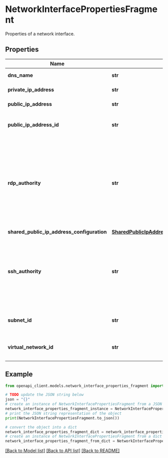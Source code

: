 # NetworkInterfacePropertiesFragment

Properties of a network interface.

## Properties

Name | Type | Description | Notes
------------ | ------------- | ------------- | -------------
**dns_name** | **str** | The DNS name. | [optional] 
**private_ip_address** | **str** | The private IP address. | [optional] 
**public_ip_address** | **str** | The public IP address. | [optional] 
**public_ip_address_id** | **str** | The resource ID of the public IP address. | [optional] 
**rdp_authority** | **str** | The RdpAuthority property is a server DNS host name or IP address followed by the service port number for RDP (Remote Desktop Protocol). | [optional] 
**shared_public_ip_address_configuration** | [**SharedPublicIpAddressConfigurationFragment**](SharedPublicIpAddressConfigurationFragment.md) |  | [optional] 
**ssh_authority** | **str** | The SshAuthority property is a server DNS host name or IP address followed by the service port number for SSH. | [optional] 
**subnet_id** | **str** | The resource ID of the sub net. | [optional] 
**virtual_network_id** | **str** | The resource ID of the virtual network. | [optional] 

## Example

```python
from openapi_client.models.network_interface_properties_fragment import NetworkInterfacePropertiesFragment

# TODO update the JSON string below
json = "{}"
# create an instance of NetworkInterfacePropertiesFragment from a JSON string
network_interface_properties_fragment_instance = NetworkInterfacePropertiesFragment.from_json(json)
# print the JSON string representation of the object
print(NetworkInterfacePropertiesFragment.to_json())

# convert the object into a dict
network_interface_properties_fragment_dict = network_interface_properties_fragment_instance.to_dict()
# create an instance of NetworkInterfacePropertiesFragment from a dict
network_interface_properties_fragment_from_dict = NetworkInterfacePropertiesFragment.from_dict(network_interface_properties_fragment_dict)
```
[[Back to Model list]](../README.md#documentation-for-models) [[Back to API list]](../README.md#documentation-for-api-endpoints) [[Back to README]](../README.md)


